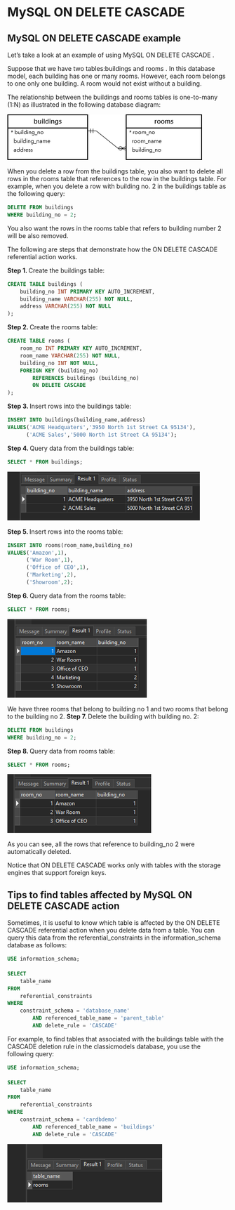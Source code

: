 # MySQL ON DELETE CASCADE

## MySQL ON DELETE CASCADE example

Let’s take a look at an example of using MySQL ON DELETE CASCADE .

Suppose that we have two tables:buildings and rooms . In this database model, each building has one or many rooms. However, each room belongs to one only one building. A room would not exist without a building.

The relationship between the buildings and rooms tables is one-to-many (1:N) as illustrated in the following database diagram:

<img src="./images/building.png" alt="" />

When you delete a row from the buildings table, you also want to delete all rows in the rooms table that references to the row in the buildings table. For example, when you delete a row with building no. 2 in the buildings table as the following query:

```sql
DELETE FROM buildings
WHERE building_no = 2;
```

You also want the rows in the rooms table that refers to building number 2 will be also removed.

The following are steps that demonstrate how the ON DELETE CASCADE referential action works.

<strong>Step 1. </strong> Create the buildings table:

```sql
CREATE TABLE buildings (
    building_no INT PRIMARY KEY AUTO_INCREMENT,
    building_name VARCHAR(255) NOT NULL,
    address VARCHAR(255) NOT NULL
);
```

<strong>Step 2. </strong> Create the rooms table:

```sql
CREATE TABLE rooms (
    room_no INT PRIMARY KEY AUTO_INCREMENT,
    room_name VARCHAR(255) NOT NULL,
    building_no INT NOT NULL,
    FOREIGN KEY (building_no)
        REFERENCES buildings (building_no)
        ON DELETE CASCADE
);
```

<strong>Step 3. </strong> Insert rows into the buildings table:

```sql
INSERT INTO buildings(building_name,address)
VALUES('ACME Headquaters','3950 North 1st Street CA 95134'),
      ('ACME Sales','5000 North 1st Street CA 95134');
```

<strong>Step 4. </strong>Query data from the buildings table:

```sql
SELECT * FROM buildings;
```

<img src="./images/delete1.png" alt="" />

<strong>Step 5. </strong> Insert rows into the rooms table:

```sql
INSERT INTO rooms(room_name,building_no)
VALUES('Amazon',1),
      ('War Room',1),
      ('Office of CEO',1),
      ('Marketing',2),
      ('Showroom',2);
```

<strong>Step 6. </strong> Query data from the rooms table:

```sql
SELECT * FROM rooms;
```

<img src="./images/delete2.png" alt="" />

We have three rooms that belong to building no 1 and two rooms that belong to the building no 2.
<strong>Step 7. </strong>Delete the building with building no. 2:

```sql
DELETE FROM buildings
WHERE building_no = 2;
```

<strong>Step 8. </strong> Query data from rooms table:

```sql
SELECT * FROM rooms;
```

<img src="./images/delete3.png" alt="" />

As you can see, all the rows that reference to building_no 2 were automatically deleted.

Notice that ON DELETE CASCADE works only with tables with the storage engines that support foreign keys.

## Tips to find tables affected by MySQL ON DELETE CASCADE action

Sometimes, it is useful to know which table is affected by the ON DELETE CASCADE referential action when you delete data from a table. You can query this data from the referential_constraints in the information_schema database as follows:

```sql
USE information_schema;

SELECT
    table_name
FROM
    referential_constraints
WHERE
    constraint_schema = 'database_name'
        AND referenced_table_name = 'parent_table'
        AND delete_rule = 'CASCADE'
```

For example, to find tables that associated with the buildings table with the CASCADE deletion rule in the classicmodels database, you use the following query:

```sql
USE information_schema;

SELECT
    table_name
FROM
    referential_constraints
WHERE
    constraint_schema = 'cardbdemo'
        AND referenced_table_name = 'buildings'
        AND delete_rule = 'CASCADE'
```

<img src="./images/delete4.png" alt="" />
